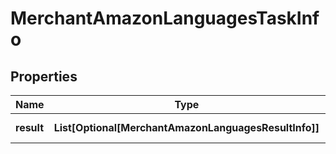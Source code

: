 # MerchantAmazonLanguagesTaskInfo


## Properties

| Name | Type | Description | Notes |
|------------ | ------------- | ------------- | -------------|
**result** | **List[Optional[MerchantAmazonLanguagesResultInfo]]** | array of results |[optional]|